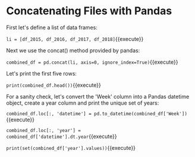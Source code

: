 # Concatenating Files with Pandas

First let's define a list of data frames:

`li = [df_2015, df_2016, df_2017, df_2018]`{{execute}}

Next we use the concat() method provided by pandas:

`combined_df = pd.concat(li, axis=0, ignore_index=True)`{{execute}}

Let's print the first five rows:

`print(combined_df.head())`{{execute}}

For a sanity check, let's convert the 'Week' column into a Pandas datetime object, create a year column and print the unique set of years:


`combined_df.loc[:, 'datetime'] = pd.to_datetime(combined_df['Week'])`{{execute}}

`combined_df.loc[:, 'year'] = combined_df['datetime'].dt.year`{{execute}}


`print(set(combined_df['year'].values))`{{execute}}
